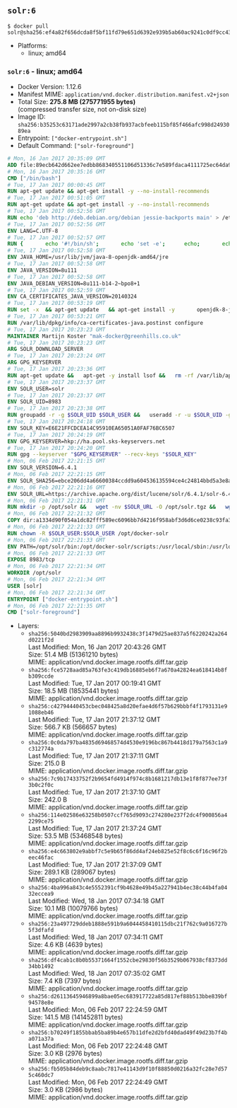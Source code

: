 ## `solr:6`

```console
$ docker pull solr@sha256:ef4a82f656dcda8f5bf11fd79e651d6392e939b5ab60ac9241c0df9cc43d1520
```

-	Platforms:
	-	linux; amd64

### `solr:6` - linux; amd64

-	Docker Version: 1.12.6
-	Manifest MIME: `application/vnd.docker.distribution.manifest.v2+json`
-	Total Size: **275.8 MB (275771955 bytes)**  
	(compressed transfer size, not on-disk size)
-	Image ID: `sha256:b35253c63171ade2997a2cb38fb937acbfeeb115bf85f466afc998d2493089ea`
-	Entrypoint: `["docker-entrypoint.sh"]`
-	Default Command: `["solr-foreground"]`

```dockerfile
# Mon, 16 Jan 2017 20:35:09 GMT
ADD file:89ecb642d662ee7edbb868340551106d51336c7e589fdaca4111725ec64da957 in / 
# Mon, 16 Jan 2017 20:35:16 GMT
CMD ["/bin/bash"]
# Tue, 17 Jan 2017 00:00:45 GMT
RUN apt-get update && apt-get install -y --no-install-recommends 		ca-certificates 		curl 		wget 	&& rm -rf /var/lib/apt/lists/*
# Tue, 17 Jan 2017 00:51:05 GMT
RUN apt-get update && apt-get install -y --no-install-recommends 		bzip2 		unzip 		xz-utils 	&& rm -rf /var/lib/apt/lists/*
# Tue, 17 Jan 2017 00:52:56 GMT
RUN echo 'deb http://deb.debian.org/debian jessie-backports main' > /etc/apt/sources.list.d/jessie-backports.list
# Tue, 17 Jan 2017 00:52:56 GMT
ENV LANG=C.UTF-8
# Tue, 17 Jan 2017 00:52:57 GMT
RUN { 		echo '#!/bin/sh'; 		echo 'set -e'; 		echo; 		echo 'dirname "$(dirname "$(readlink -f "$(which javac || which java)")")"'; 	} > /usr/local/bin/docker-java-home 	&& chmod +x /usr/local/bin/docker-java-home
# Tue, 17 Jan 2017 00:52:58 GMT
ENV JAVA_HOME=/usr/lib/jvm/java-8-openjdk-amd64/jre
# Tue, 17 Jan 2017 00:52:58 GMT
ENV JAVA_VERSION=8u111
# Tue, 17 Jan 2017 00:52:58 GMT
ENV JAVA_DEBIAN_VERSION=8u111-b14-2~bpo8+1
# Tue, 17 Jan 2017 00:52:59 GMT
ENV CA_CERTIFICATES_JAVA_VERSION=20140324
# Tue, 17 Jan 2017 00:53:19 GMT
RUN set -x 	&& apt-get update 	&& apt-get install -y 		openjdk-8-jre-headless="$JAVA_DEBIAN_VERSION" 		ca-certificates-java="$CA_CERTIFICATES_JAVA_VERSION" 	&& rm -rf /var/lib/apt/lists/* 	&& [ "$JAVA_HOME" = "$(docker-java-home)" ]
# Tue, 17 Jan 2017 00:53:21 GMT
RUN /var/lib/dpkg/info/ca-certificates-java.postinst configure
# Tue, 17 Jan 2017 20:23:23 GMT
MAINTAINER Martijn Koster "mak-docker@greenhills.co.uk"
# Tue, 17 Jan 2017 20:23:23 GMT
ARG SOLR_DOWNLOAD_SERVER
# Tue, 17 Jan 2017 20:23:24 GMT
ARG GPG_KEYSERVER
# Tue, 17 Jan 2017 20:23:36 GMT
RUN apt-get update &&   apt-get -y install lsof &&   rm -rf /var/lib/apt/lists/*
# Tue, 17 Jan 2017 20:23:37 GMT
ENV SOLR_USER=solr
# Tue, 17 Jan 2017 20:23:37 GMT
ENV SOLR_UID=8983
# Tue, 17 Jan 2017 20:23:38 GMT
RUN groupadd -r -g $SOLR_UID $SOLR_USER &&   useradd -r -u $SOLR_UID -g $SOLR_USER $SOLR_USER
# Tue, 17 Jan 2017 20:24:18 GMT
ENV SOLR_KEY=E6E21FFCDCEA14C95910EA65051A0FAF76BC6507
# Tue, 17 Jan 2017 20:24:19 GMT
ENV GPG_KEYSERVER=hkp://ha.pool.sks-keyservers.net
# Tue, 17 Jan 2017 20:24:20 GMT
RUN gpg --keyserver "$GPG_KEYSERVER" --recv-keys "$SOLR_KEY"
# Mon, 06 Feb 2017 22:21:15 GMT
ENV SOLR_VERSION=6.4.1
# Mon, 06 Feb 2017 22:21:15 GMT
ENV SOLR_SHA256=ebce206dd4a66600384ccdd9a604536135594ce4c24814bbd5a3e8a8ec1efbb9
# Mon, 06 Feb 2017 22:21:16 GMT
ENV SOLR_URL=https://archive.apache.org/dist/lucene/solr/6.4.1/solr-6.4.1.tgz
# Mon, 06 Feb 2017 22:21:31 GMT
RUN mkdir -p /opt/solr &&   wget -nv $SOLR_URL -O /opt/solr.tgz &&   wget -nv $SOLR_URL.asc -O /opt/solr.tgz.asc &&   echo "$SOLR_SHA256 */opt/solr.tgz" | sha256sum -c - &&   (>&2 ls -l /opt/solr.tgz /opt/solr.tgz.asc) &&   gpg --batch --verify /opt/solr.tgz.asc /opt/solr.tgz &&   tar -C /opt/solr --extract --file /opt/solr.tgz --strip-components=1 &&   rm /opt/solr.tgz* &&   rm -Rf /opt/solr/docs/ &&   mkdir -p /opt/solr/server/solr/lib /opt/solr/server/solr/mycores &&   sed -i -e 's/#SOLR_PORT=8983/SOLR_PORT=8983/' /opt/solr/bin/solr.in.sh &&   sed -i -e '/-Dsolr.clustering.enabled=true/ a SOLR_OPTS="$SOLR_OPTS -Dsun.net.inetaddr.ttl=60 -Dsun.net.inetaddr.negative.ttl=60"' /opt/solr/bin/solr.in.sh &&   chown -R $SOLR_USER:$SOLR_USER /opt/solr &&   mkdir /docker-entrypoint-initdb.d /opt/docker-solr/
# Mon, 06 Feb 2017 22:21:32 GMT
COPY dir:a1334d90f054a1dc82fff589ec6096bb7d4216f958abf3d6d6ce0238c93fa3b3 in /opt/docker-solr/scripts 
# Mon, 06 Feb 2017 22:21:33 GMT
RUN chown -R $SOLR_USER:$SOLR_USER /opt/docker-solr
# Mon, 06 Feb 2017 22:21:33 GMT
ENV PATH=/opt/solr/bin:/opt/docker-solr/scripts:/usr/local/sbin:/usr/local/bin:/usr/sbin:/usr/bin:/sbin:/bin
# Mon, 06 Feb 2017 22:21:33 GMT
EXPOSE 8983/tcp
# Mon, 06 Feb 2017 22:21:34 GMT
WORKDIR /opt/solr
# Mon, 06 Feb 2017 22:21:34 GMT
USER [solr]
# Mon, 06 Feb 2017 22:21:34 GMT
ENTRYPOINT ["docker-entrypoint.sh"]
# Mon, 06 Feb 2017 22:21:35 GMT
CMD ["solr-foreground"]
```

-	Layers:
	-	`sha256:5040bd2983909aa8896b9932438c3f1479d25ae837a5f6220242a264d0221f2d`  
		Last Modified: Mon, 16 Jan 2017 20:43:26 GMT  
		Size: 51.4 MB (51361210 bytes)  
		MIME: application/vnd.docker.image.rootfs.diff.tar.gzip
	-	`sha256:fce5728aad85a763fe3c419db16885eb6f7a670a42824ea618414b8fb309ccde`  
		Last Modified: Tue, 17 Jan 2017 00:19:41 GMT  
		Size: 18.5 MB (18535441 bytes)  
		MIME: application/vnd.docker.image.rootfs.diff.tar.gzip
	-	`sha256:c42794440453cbec048425a8d20efae4d6f57b629bbbf4f1793131e91088eb46`  
		Last Modified: Tue, 17 Jan 2017 21:37:12 GMT  
		Size: 566.7 KB (566657 bytes)  
		MIME: application/vnd.docker.image.rootfs.diff.tar.gzip
	-	`sha256:0c0da797ba4835d69468574d4530e9196bc867b4418d179a7563c1a9c312774a`  
		Last Modified: Tue, 17 Jan 2017 21:37:11 GMT  
		Size: 215.0 B  
		MIME: application/vnd.docker.image.rootfs.diff.tar.gzip
	-	`sha256:7c9b17433752f2b9654fd4914f974c8b1681217db13e1f8f877ee73f3b0c2f0c`  
		Last Modified: Tue, 17 Jan 2017 21:37:10 GMT  
		Size: 242.0 B  
		MIME: application/vnd.docker.image.rootfs.diff.tar.gzip
	-	`sha256:114e02586e63258b0507ccf765d9093c274280e237f2dc4f900856a42299ce75`  
		Last Modified: Tue, 17 Jan 2017 21:37:24 GMT  
		Size: 53.5 MB (53468548 bytes)  
		MIME: application/vnd.docker.image.rootfs.diff.tar.gzip
	-	`sha256:e4c663802e9abbf7c5e9b65f86dd4af24eb825e52f8c6c6f16c96f2beec46fac`  
		Last Modified: Tue, 17 Jan 2017 21:37:09 GMT  
		Size: 289.1 KB (289067 bytes)  
		MIME: application/vnd.docker.image.rootfs.diff.tar.gzip
	-	`sha256:4ba996a843c4e5552391cf9b4628e49b45a227941b4ec38c44b4fa0432eccea9`  
		Last Modified: Wed, 18 Jan 2017 07:34:18 GMT  
		Size: 10.1 MB (10079766 bytes)  
		MIME: application/vnd.docker.image.rootfs.diff.tar.gzip
	-	`sha256:23a497729ddeb1888e591b9a6044458410115dbc21f762c9a016727b5f3dfafd`  
		Last Modified: Wed, 18 Jan 2017 07:34:11 GMT  
		Size: 4.6 KB (4639 bytes)  
		MIME: application/vnd.docker.image.rootfs.diff.tar.gzip
	-	`sha256:df4cab1c8b0b55371664f1552cbe29830f56b3529b067938cf8373dd34bb1492`  
		Last Modified: Wed, 18 Jan 2017 07:35:02 GMT  
		Size: 7.4 KB (7397 bytes)  
		MIME: application/vnd.docker.image.rootfs.diff.tar.gzip
	-	`sha256:d26113645946899a8bae05ec683917722a85d817ef88b513bbe839bf94578e8e`  
		Last Modified: Mon, 06 Feb 2017 22:24:59 GMT  
		Size: 141.5 MB (141452811 bytes)  
		MIME: application/vnd.docker.image.rootfs.diff.tar.gzip
	-	`sha256:b70249f1855bbab5ba89b4e657b11dfe2d2bfd40dad49f49d23b7f4ba071a37a`  
		Last Modified: Mon, 06 Feb 2017 22:24:48 GMT  
		Size: 3.0 KB (2976 bytes)  
		MIME: application/vnd.docker.image.rootfs.diff.tar.gzip
	-	`sha256:fb505b84deb9c8aabc7817e41143d9f10f88850d0216a32fc28e7d575c460dc7`  
		Last Modified: Mon, 06 Feb 2017 22:24:49 GMT  
		Size: 3.0 KB (2986 bytes)  
		MIME: application/vnd.docker.image.rootfs.diff.tar.gzip
